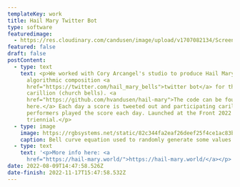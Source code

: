 ```yaml
---
templateKey: work
title: Hail Mary Twitter Bot
type: software
featuredimage:
  - https://res.cloudinary.com/candusen/image/upload/v1707082134/Screen_Shot_2022_07_28_at_7_53_44_AM_659c8079c6_hbg18t.webp
featured: false
draft: false
postContent:
  - type: text
    text: <p>We worked with Cory Arcangel's studio to produce Hail Mary, an
      algorithmic composition <a
      href="https://twitter.com/hail_mary_bells">twitter bot</a> for the
      carillion (church bells). <a
      href="https://github.com/hvandusen/hail-mary">The code can be found
      here.</a> Each day a score is tweeted out and participating carillion
      performers played the score each day. Launched at the Front 2022
      triennial.</p>
  - type: image
    image: https://rgbsystems.net/static/82c344fa2eaf26deef25f4ce1ac83bed/dff81/Screen_Shot_2022_06_27_at_2_36_17_PM_8f983bd5a9.webp
    caption: Bell curve equation used to randomly generate some values in the algorithm
  - type: text
    text: '<p>More info here: <a
      href="https://hail-mary.world/">https://hail-mary.world/</a></p>'
date: 2022-08-09T14:47:58.526Z
date-finish: 2022-11-17T15:47:58.532Z
---
```

